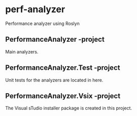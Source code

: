 # perf-analyzer
Performance analyzer using Roslyn

## PerformanceAnalyzer -project
Main analyzers.

## PerformanceAnalyzer.Test -project
Unit tests for the analyzers are located in here.

## PerformanceAnalyzer.Vsix -project
The Visual sTudio installer package is created in this project.

